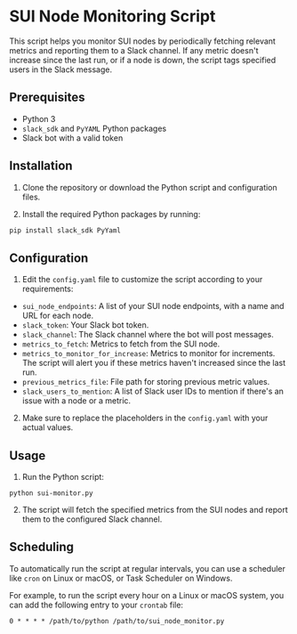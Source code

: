 # SUI Node Monitoring Script

This script helps you monitor SUI nodes by periodically fetching relevant metrics and reporting them to a Slack channel. If any metric doesn't increase since the last run, or if a node is down, the script tags specified users in the Slack message.

## Prerequisites

- Python 3
- `slack_sdk` and `PyYAML` Python packages
- Slack bot with a valid token

## Installation

1. Clone the repository or download the Python script and configuration files.

2. Install the required Python packages by running:

```bash
pip install slack_sdk PyYaml
```


## Configuration

1. Edit the `config.yaml` file to customize the script according to your requirements:

- `sui_node_endpoints`: A list of your SUI node endpoints, with a name and URL for each node.
- `slack_token`: Your Slack bot token.
- `slack_channel`: The Slack channel where the bot will post messages.
- `metrics_to_fetch`: Metrics to fetch from the SUI node.
- `metrics_to_monitor_for_increase`: Metrics to monitor for increments. The script will alert you if these metrics haven't increased since the last run.
- `previous_metrics_file`: File path for storing previous metric values.
- `slack_users_to_mention`: A list of Slack user IDs to mention if there's an issue with a node or a metric.

2. Make sure to replace the placeholders in the `config.yaml` with your actual values.

## Usage

1. Run the Python script:

```shell
python sui-monitor.py
```


2. The script will fetch the specified metrics from the SUI nodes and report them to the configured Slack channel.

## Scheduling

To automatically run the script at regular intervals, you can use a scheduler like `cron` on Linux or macOS, or Task Scheduler on Windows.

For example, to run the script every hour on a Linux or macOS system, you can add the following entry to your `crontab` file:

```
0 * * * * /path/to/python /path/to/sui_node_monitor.py
```

